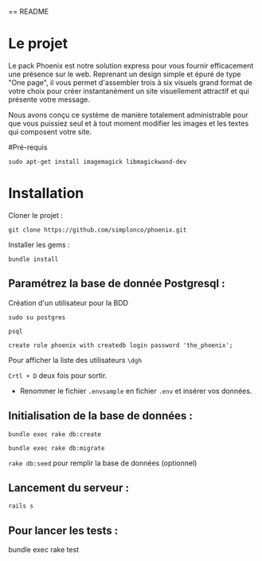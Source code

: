 == README

# Le projet

Le pack Phoenix est notre solution express pour vous fournir efficacement une présence sur le web. Reprenant un design simple et épuré de type "One page", il vous permet d'assembler trois à six visuels grand format de votre choix pour créer instantanément un site visuellement attractif et qui présente votre message.

Nous avons conçu ce système de manière totalement administrable pour que vous puissiez seul et à tout moment modifier les images et les textes qui composent votre site.

#Pré-requis

`sudo apt-get install imagemagick libmagickwand-dev`

# Installation

Cloner le projet :

`git clone https://github.com/simplonco/phoenix.git`

Installer les gems :

`bundle install`

## Paramétrez la base de donnée Postgresql :

Création d'un utilisateur pour la BDD

`sudo su postgres`

`psql`

`create role phoenix with createdb login password 'the_phoenix';`

Pour afficher la liste des utilisateurs `\dgh`

`Crtl + D` deux fois pour sortir.

- Renommer le fichier `.envsample` en fichier `.env` et insérer vos données.


## Initialisation de la base de données :

`bundle exec rake db:create`

`bundle exec rake db:migrate`

`rake db:seed` pour remplir la base de données (optionnel)


## Lancement du serveur :

`rails s`

## Pour lancer les tests :

bundle exec rake test

